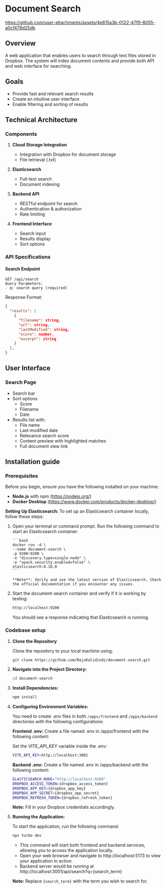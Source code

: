 # Document Search


https://github.com/user-attachments/assets/4e615a3b-0122-47f9-8055-a0cf479d25db



## Overview

A web application that enables users to search through text files stored in Dropbox. The system will index document contents and provide both API and web interface for searching.

## Goals

-   Provide fast and relevant search results
-   Create an intuitive user interface
-   Enable filtering and sorting of results

## Technical Architecture

### Components

1. **Cloud Storage Integration**

    - Integration with Dropbox for document storage
    - File retrieval (.txt)

2. **Elasticsearch**

    - Full-text search
    - Document indexing

3. **Backend API**

    - RESTful endpoint for search
    - Authentication & authorization
    - Rate limiting

4. **Frontend Interface**
    - Search input
    - Results display
    - Sort options

### API Specifications

#### Search Endpoint

```
GET /api/search
Query Parameters:
- q: search query (required)
```

Response Format:

```json
{
  "results": [
    {
      "filename": string,
      "url": string,
      "lastModified": string,
      "score": number,
      "excerpt": string
    }
  ],
}
```

## User Interface

### Search Page

-   Search bar
-   Sort options
    -   Score
    -   Filename
    -   Date
-   Results list with:
    -   File name
    -   Last modified date
    -   Relevance search score
    -   Content preview with highlighted matches
    -   Full document view link

## Installation guide

### Prerequisites

Before you begin, ensure you have the following installed on your machine:

-   **Node.js** with npm (https://nodejs.org/)
-   **Docker Desktop** (https://www.docker.com/products/docker-desktop/)

**Setting Up Elasticsearch:**
To set up an Elasticsearch container locally, follow these steps:

1.  Open your terminal or command prompt.
    Run the following command to start an Elasticsearch container:

        ```bash
        docker run -d \
        --name document-search \
        -p 9200:9200 \
        -e "discovery.type=single-node" \
        -e "xpack.security.enabled=false" \
        elasticsearch:8.16.0
        ```

        **Note**: Verify and use the latest version of Elasticsearch. Check the official documentation if you encounter any issues.

2.  Start the document-search container and verify if it is working by testing:

    ```bash
    http://localhost:9200
    ```

    You should see a response indicating that Elasticsearch is running.

### Codebase setup

1.  **Clone the Repository**

    Clone the repository to your local machine using:

    ```bash
    git clone https://github.com/RajuKalidindi/document-search.git
    ```

2.  **Navigate into the Project Directory:**

    ```bash
    cd document-search
    ```

3.  **Install Dependencies:**

    ```bash
    npm install
    ```

4.  **Configuring Environment Variables:**

    You need to create .env files in both `/apps/frontend` and `/apps/backend` directories with the following configurations:

    **Frontend .env:**
    Create a file named .env in /apps/frontend with the following content:

    Set the VITE_API_KEY variable inside the .env:

    ```bash
    VITE_API_KEY=http://localhost:3001
    ```

    **Backend .env:**
    Create a file named .env in /apps/backend with the following content:

    ```bash
    ELASTICSEARCH_NODE="http://localhost:9200"
    DROPBOX_ACCESS_TOKEN={dropbox_access_token}
    DROPBOX_APP_KEY={dropbox_app_key}
    DROPBOX_APP_SECRET={dropbox_app_secret}
    DROPBOX_REFRESH_TOKEN={dropbox_refresh_token}
    ```

    **Note:** Fill in your Dropbox credentials accordingly.

5.  **Running the Application:**

    To start the application, run the following command:

    ```bash
    npx turbo dev
    ```

    -   This command will start both frontend and backend services, allowing you to access the application locally.
    -   Open your web browser and navigate to http://localhost:5173 to view your application in action.
    -   Backend server would be running at http://localhost:3001/api/search?q={search_term}

    **Note:** Replace `{search_term}` with the term you wish to search for.
